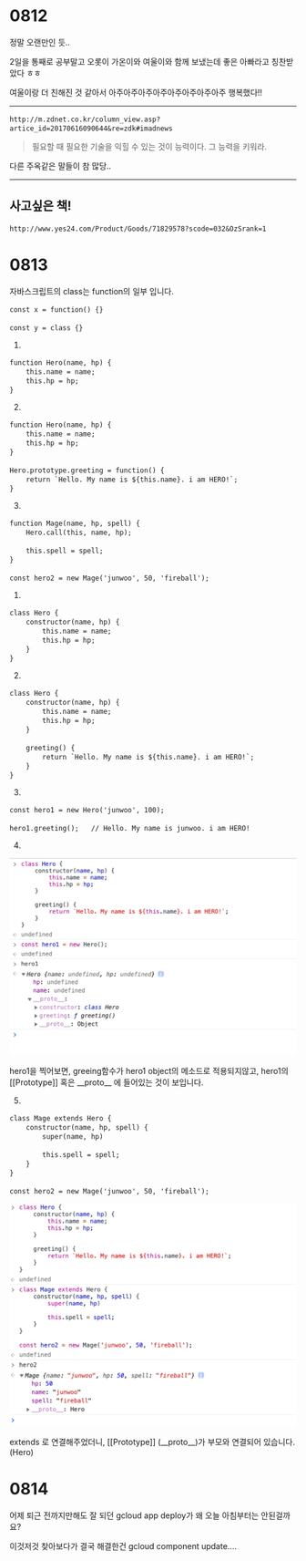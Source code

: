 # 0812

정말 오랜만인 듯..

2일을 통째로 공부말고 오롯이 가온이와 여울이와 함께 보냈는데 좋은 아빠라고 칭찬받았다 ㅎㅎ

여울이랑 더 친해진 것 같아서 아주아주아주아주아주아주아주아주 행복했다!!

---

```
http://m.zdnet.co.kr/column_view.asp?artice_id=20170616090644&re=zdk#imadnews
```



> 필요할 때 필요한 기술을 익힐 수 있는 것이 능력이다. 그 능력을 키워라.

다른 주옥같은 말들이 참 많당..

---

## 사고싶은 책!

```
http://www.yes24.com/Product/Goods/71829578?scode=032&OzSrank=1
```





# 0813

자바스크립트의 class는 function의 일부 입니다.

```
const x = function() {}

const y = class {}
```

1.

```
function Hero(name, hp) {
	this.name = name;
	this.hp = hp;
}
```

2.

```
function Hero(name, hp) {
	this.name = name;
	this.hp = hp;
}

Hero.prototype.greeting = function() {
	return `Hello. My name is ${this.name}. i am HERO!`;
}
```

3.

```
function Mage(name, hp, spell) {
	Hero.call(this, name, hp);
	
	this.spell = spell;
}

const hero2 = new Mage('junwoo', 50, 'fireball');
```



1.

```
class Hero {
	constructor(name, hp) {
		this.name = name;
		this.hp = hp;
	}
}
```

2.

```
class Hero {
	constructor(name, hp) {
		this.name = name;
		this.hp = hp;
	}
	
	greeting() {
		return `Hello. My name is ${this.name}. i am HERO!`;
	}
}
```

3.

```
const hero1 = new Hero('junwoo', 100);

hero1.greeting();	// Hello. My name is junwoo. i am HERO!
```

4.

![class1](../pic/js_class1.png)

hero1을 찍어보면, greeing함수가 hero1 object의 메소드로 적용되지않고, hero1의 [[Prototype]] 혹은 \_\_proto\_\_ 에 들어있는 것이 보입니다.

5.

```
class Mage extends Hero {
	constructor(name, hp, spell) {
		super(name, hp)
		
		this.spell = spell;
	}
}

const hero2 = new Mage('junwoo', 50, 'fireball');
```

![class2](../pic/js_class2.png)

extends 로 연결해주었더니, [[Prototype]] (\_\_proto\_\_)가 부모와 연결되어 있습니다. (Hero)



# 0814

어제 퇴근 전까지만해도 잘 되던 gcloud app deploy가 왜 오늘 아침부터는 안된걸까요?

이것저것 찾아보다가 결국 해결한건 gcloud component update....